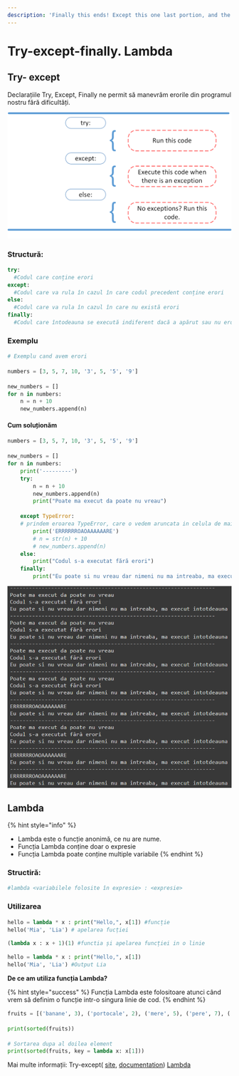 ```yaml
---
description: 'Finally this ends! Except this one last portion, and the ✨exercises✨'
---
```


# Try-except-finally. Lambda

## Try- except

Declarațiile Try, Except, Finally ne permit să manevrăm erorile din programul nostru fără dificultăți.

![](../.gitbook/assets/4_1.webp)

###  **Structură:**

```python
try:
  #Codul care conține erori
except:
  #Codul care va rula în cazul în care codul precedent conține erori
else:
  #Codul care va rula în cazul în care nu există erori
finally:
  #Codul care întodeauna se execută indiferent dacă a apărut sau nu eroare
```

### **Exemplu** 

```python
# Exemplu cand avem erori

numbers = [3, 5, 7, 10, '3', 5, '5', '9']

new_numbers = []
for n in numbers:
    n = n + 10
    new_numbers.append(n)
```

#### Cum soluționăm

```python
numbers = [3, 5, 7, 10, '3', 5, '5', '9']

new_numbers = []
for n in numbers:
    print('---------')
    try:
        n = n + 10
        new_numbers.append(n)
        print("Poate ma execut da poate nu vreau")
        
    except TypeError:   
    # prindem eroarea TypeError, care o vedem aruncata in celula de mai sus
        print('ERRRRRROAOAAAAAARE')
        # n = str(n) + 10
        # new_numbers.append(n)
    else:
        print("Codul s-a executat fără erori")
    finally:
        print("Eu poate si nu vreau dar nimeni nu ma intreaba, ma execut intotdeauna")
```

![](../.gitbook/assets/image%20%28365%29.png)

## Lambda

{% hint style="info" %}
* Lambda este o funcție anonimă, ce nu are nume.
* Funcția Lambda conține doar o expresie
* Funcția Lambda poate conține multiple variabile
{% endhint %}

### Structiră:

```python
#lambda <variabilele folosite în expresie> : <expresie>
```

### Utilizarea

```python
hello = lambda * x : print("Hello,", x[1]) #funcție
hello('Mia', 'Lia') # apelarea fucției
```

```python
(lambda x : x + 1)(1) #functia și apelarea funcției in o linie
```

```python
hello = lambda * x : print("Hello,", x[1])
hello('Mia', 'Lia') #Output Lia
```

 **De ce am utiliza funcția Lambda?**

{% hint style="success" %}
Funcția Lambda este folositoare atunci când vrem să definim o funcție intr-o singura linie de cod.
{% endhint %}

```python
fruits = [('banane', 3), ('portocale', 2), ('mere', 5), ('pere', 7), ('gutui', 4)]

print(sorted(fruits))

# Sortarea dupa al doilea element
print(sorted(fruits, key = lambda x: x[1]))
```

Mai multe informații: Try-except\( [site](https://realpython.com/python-exceptions/), [documentation](https://docs.python.org/3/tutorial/errors.html)\) [Lambda](https://www.programiz.com/python-programming/anonymous-function)

